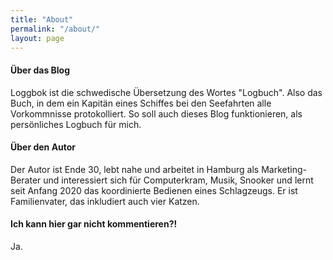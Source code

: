 ```yaml
---
title: "About"
permalink: "/about/"
layout: page
---
```


#### Über das Blog
Loggbok ist die schwedische Übersetzung des Wortes "Logbuch". Also das Buch, in dem ein Kapitän eines Schiffes bei den Seefahrten alle Vorkommnisse protokolliert. So soll auch dieses Blog funktionieren, als persönliches Logbuch für mich.

#### Über den Autor
Der Autor ist Ende 30, lebt nahe und arbeitet in Hamburg als Marketing-Berater und interessiert sich für Computerkram, Musik, Snooker und lernt seit Anfang 2020 das koordinierte Bedienen eines Schlagzeugs. Er ist Familienvater, das inkludiert auch vier Katzen.

#### Ich kann hier gar nicht kommentieren?!
Ja.
